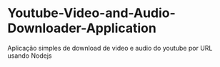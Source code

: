 # Youtube-Video-and-Audio-Downloader-Application

Aplicação simples de download de video e audio do youtube por URL usando Nodejs
